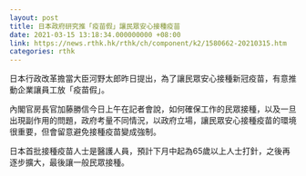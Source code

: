 ```yaml
---
layout: post
title: 日本政府研究推「疫苗假」讓民眾安心接種疫苗
date: 2021-03-15 13:18:34.000000000 +08:00
link: https://news.rthk.hk/rthk/ch/component/k2/1580662-20210315.htm
categories: rthk
---
```


日本行政改革擔當大臣河野太郎昨日提出，為了讓民眾安心接種新冠疫苗，有意推動企業讓員工放「疫苗假」。

內閣官房長官加藤勝信今日上午在記者會說，如何確保工作的民眾接種，以及一旦出現副作用的問題，政府考量不同情況，以政府立場，讓民眾安心接種疫苗的環境很重要，但會留意避免接種疫苗變成強制。

日本首批接種疫苗人士是醫護人員，預計下月中起為65歲以上人士打針，之後再逐步擴大，最後讓一般民眾接種。
